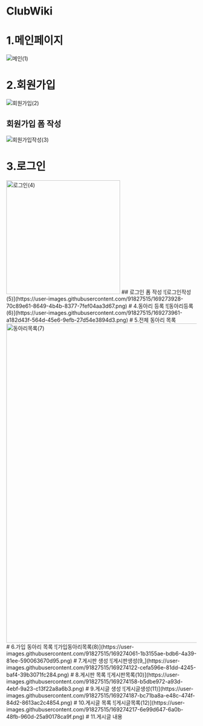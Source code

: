 # ClubWiki

# 1.메인페이지
![메인(1)](https://user-images.githubusercontent.com/91827515/169273620-437debfc-7669-416d-b3f0-5cd5d5da57ec.png)
# 2.회원가입
![회원가입(2)](https://user-images.githubusercontent.com/91827515/169273712-152845d7-1315-4c00-9eaa-8318f791ebf7.png)
## 회원가입 폼 작성
![회원가입작성(3)](https://user-images.githubusercontent.com/91827515/169273805-c1011d9d-8f81-4524-9aef-848da4dc1d09.png)
# 3.로그인
<img width="301" alt="로그인(4)" src="https://user-images.githubusercontent.com/91827515/169273871-e0c04f66-6215-490e-8f93-7c7564299f9a.png">
## 로그인 폼 작성
![로그인작성(5)](https://user-images.githubusercontent.com/91827515/169273928-70c89e61-8649-4b4b-8377-7fef04aa3d67.png)
# 4.동아리 등록
![동아리등록(6)](https://user-images.githubusercontent.com/91827515/169273961-a182d43f-564d-45e6-9efb-27d54e3894d3.png)
# 5.전체 동아리 목록
<img width="845" alt="동아리목록(7)" src="https://user-images.githubusercontent.com/91827515/169274013-0635e1cb-6591-4714-883e-df616dcd5b05.png">
# 6.가입 동아리 목록
![가입동아리목록(8)](https://user-images.githubusercontent.com/91827515/169274061-1b3155ae-bdb6-4a39-81ee-590063670d95.png)
# 7.게시판 생성
![게시판생성(9_](https://user-images.githubusercontent.com/91827515/169274122-cefa596e-81dd-4245-baf4-39b3071fc284.png)
# 8.게시판 목록
![게시판목록(10)](https://user-images.githubusercontent.com/91827515/169274158-b5dbe972-a93d-4ebf-9a23-c13f22a8a6b3.png)
# 9.게시글 생성
![게시글생성(11)](https://user-images.githubusercontent.com/91827515/169274187-bc71ba8a-e48c-474f-84d2-8613ac2c4854.png)
# 10.게시글 목록
![게시글목록(12)](https://user-images.githubusercontent.com/91827515/169274217-6e99d647-6a0b-48fb-960d-25a90178ca9f.png)
# 11.게시글 내용
